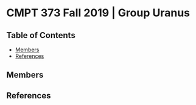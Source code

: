 # CMPT 373 Fall 2019 | Group Uranus

## Table of Contents

- [Members](#members)
- [References](#members)

## Members

## References